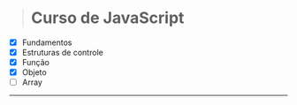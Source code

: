 ># Curso de JavaScript 

- [x] Fundamentos 
- [x] Estruturas de controle
- [x] Função
- [x] Objeto
- [ ] Array

------------------------------
